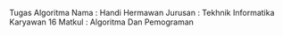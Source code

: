 Tugas Algoritma
Nama : Handi Hermawan
Jurusan : Tekhnik Informatika Karyawan 16
Matkul : Algoritma Dan Pemograman
